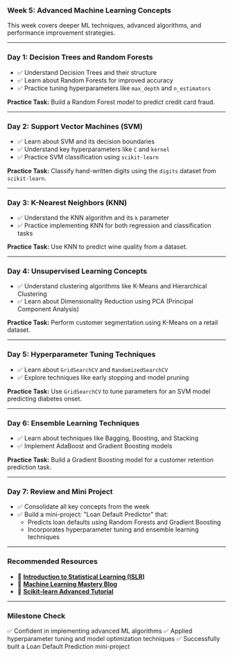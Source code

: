 ### **Week 5: Advanced Machine Learning Concepts**

This week covers deeper ML techniques, advanced algorithms, and performance improvement strategies.

* * *

### **Day 1: Decision Trees and Random Forests**

- ✅ Understand Decision Trees and their structure
- ✅ Learn about Random Forests for improved accuracy
- ✅ Practice tuning hyperparameters like `max_depth` and `n_estimators`

**Practice Task:** Build a Random Forest model to predict credit card fraud.

* * *

### **Day 2: Support Vector Machines (SVM)**

- ✅ Learn about SVM and its decision boundaries
- ✅ Understand key hyperparameters like `C` and `kernel`
- ✅ Practice SVM classification using `scikit-learn`

**Practice Task:** Classify hand-written digits using the `digits` dataset from `scikit-learn`.

* * *

### **Day 3: K-Nearest Neighbors (KNN)**

- ✅ Understand the KNN algorithm and its `k` parameter
- ✅ Practice implementing KNN for both regression and classification tasks

**Practice Task:** Use KNN to predict wine quality from a dataset.

* * *

### **Day 4: Unsupervised Learning Concepts**

- ✅ Understand clustering algorithms like K-Means and Hierarchical Clustering
- ✅ Learn about Dimensionality Reduction using PCA (Principal Component Analysis)

**Practice Task:** Perform customer segmentation using K-Means on a retail dataset.

* * *

### **Day 5: Hyperparameter Tuning Techniques**

- ✅ Learn about `GridSearchCV` and `RandomizedSearchCV`
- ✅ Explore techniques like early stopping and model pruning

**Practice Task:** Use `GridSearchCV` to tune parameters for an SVM model predicting diabetes onset.

* * *

### **Day 6: Ensemble Learning Techniques**

- ✅ Learn about techniques like Bagging, Boosting, and Stacking
- ✅ Implement AdaBoost and Gradient Boosting models

**Practice Task:** Build a Gradient Boosting model for a customer retention prediction task.

* * *

### **Day 7: Review and Mini Project**

- ✅ Consolidate all key concepts from the week
- ✅ Build a mini-project: "Loan Default Predictor" that:
    - Predicts loan defaults using Random Forests and Gradient Boosting
    - Incorporates hyperparameter tuning and ensemble learning techniques

* * *

### **Recommended Resources**

- 📘 [**Introduction to Statistical Learning (ISLR)**](https://www.statlearning.com/)
- 📘 [**Machine Learning Mastery Blog**](https://machinelearningmastery.com/)
- 📘 [**Scikit-learn Advanced Tutorial**](https://scikit-learn.org/stable/)

* * *

### **Milestone Check**

✅ Confident in implementing advanced ML algorithms ✅ Applied hyperparameter tuning and model optimization techniques ✅ Successfully built a Loan Default Prediction mini-project